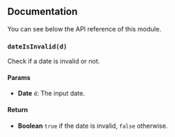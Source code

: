 ## Documentation

You can see below the API reference of this module.

### `dateIsInvalid(d)`
Check if a date is invalid or not.

#### Params

- **Date** `d`: The input date.

#### Return
- **Boolean** `true` if the date is invalid, `false` otherwise.

